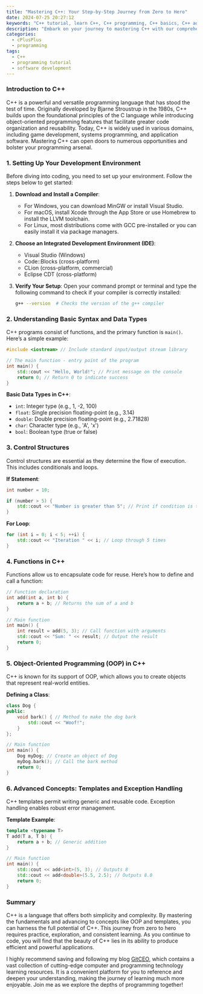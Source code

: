 ```yaml
---
title: "Mastering C++: Your Step-by-Step Journey from Zero to Hero"
date: 2024-07-25 20:27:12
keywords: "C++ tutorial, learn C++, C++ programming, C++ basics, C++ advanced techniques, programming languages"
description: "Embark on your journey to mastering C++ with our comprehensive guide that takes you from a beginner to an advanced programmer. This tutorial will cover the essentials of C++, starting with the fundamentals of the programming language, guiding you through various concepts, and providing you with detailed examples and explanations at each step. You'll learn about data types, control structures, functions, object-oriented programming, templates, and much more. By the end of this tutorial, you will not only understand how to write basic C++ programs but also how to apply advanced techniques for better performance and efficiency in your coding projects. Perfect for anyone looking to enhance their programming skills or start a career in software development."
categories:
  - cPlusPlus
  - programming
tags:
  - C++
  - programming tutorial
  - software development
---
```


### Introduction to C++

C++ is a powerful and versatile programming language that has stood the test of time. Originally developed by Bjarne Stroustrup in the 1980s, C++ builds upon the foundational principles of the C language while introducing object-oriented programming features that facilitate greater code organization and reusability. Today, C++ is widely used in various domains, including game development, systems programming, and application software. Mastering C++ can open doors to numerous opportunities and bolster your programming arsenal.

<!-- more -->

### 1. Setting Up Your Development Environment

Before diving into coding, you need to set up your environment. Follow the steps below to get started:

1. **Download and Install a Compiler**:
   - For Windows, you can download MinGW or install Visual Studio.
   - For macOS, install Xcode through the App Store or use Homebrew to install the LLVM toolchain.
   - For Linux, most distributions come with GCC pre-installed or you can easily install it via package managers.

2. **Choose an Integrated Development Environment (IDE)**:
   - Visual Studio (Windows)
   - Code::Blocks (cross-platform)
   - CLion (cross-platform, commercial)
   - Eclipse CDT (cross-platform)

3. **Verify Your Setup**: Open your command prompt or terminal and type the following command to check if your compiler is correctly installed:
   ```bash
   g++ --version  # Checks the version of the g++ compiler
   ```

### 2. Understanding Basic Syntax and Data Types

C++ programs consist of functions, and the primary function is `main()`. Here’s a simple example:

```cpp
#include <iostream> // Include standard input/output stream library

// The main function - entry point of the program
int main() {
    std::cout << "Hello, World!"; // Print message on the console
    return 0; // Return 0 to indicate success
}
```

**Basic Data Types in C++**:
- `int`: Integer type (e.g., 1, -2, 100)
- `float`: Single precision floating-point (e.g., 3.14)
- `double`: Double precision floating-point (e.g., 2.71828)
- `char`: Character type (e.g., 'A', 'x')
- `bool`: Boolean type (true or false)

### 3. Control Structures

Control structures are essential as they determine the flow of execution. This includes conditionals and loops.

**If Statement**:
```cpp
int number = 10;

if (number > 5) {
    std::cout << "Number is greater than 5"; // Print if condition is true
}
```

**For Loop**:
```cpp
for (int i = 0; i < 5; ++i) {
    std::cout << "Iteration " << i; // Loop through 5 times
}
```

### 4. Functions in C++

Functions allow us to encapsulate code for reuse. Here’s how to define and call a function:

```cpp
// Function declaration
int add(int a, int b) {
    return a + b; // Returns the sum of a and b
}

// Main function
int main() {
    int result = add(5, 3); // Call function with arguments
    std::cout << "Sum: " << result; // Output the result
    return 0;
}
```

### 5. Object-Oriented Programming (OOP) in C++

C++ is known for its support of OOP, which allows you to create objects that represent real-world entities.

**Defining a Class**:
```cpp
class Dog {
public:
    void bark() { // Method to make the dog bark
        std::cout << "Woof!";
    }
};

// Main function
int main() {
    Dog myDog; // Create an object of Dog
    myDog.bark(); // Call the bark method
    return 0;
}
```

### 6. Advanced Concepts: Templates and Exception Handling

C++ templates permit writing generic and reusable code. Exception handling enables robust error management.

**Template Example**:
```cpp
template <typename T>
T add(T a, T b) {
    return a + b; // Generic addition
}

// Main function
int main() {
    std::cout << add<int>(5, 3); // Outputs 8
    std::cout << add<double>(5.5, 2.5); // Outputs 8.0
    return 0;
}
```

### Summary

C++ is a language that offers both simplicity and complexity. By mastering the fundamentals and advancing to concepts like OOP and templates, you can harness the full potential of C++. This journey from zero to hero requires practice, exploration, and consistent learning. As you continue to code, you will find that the beauty of C++ lies in its ability to produce efficient and powerful applications.

I highly recommend saving and following my blog [GitCEO](https://gitceo.com), which contains a vast collection of cutting-edge computer and programming technology learning resources. It is a convenient platform for you to reference and deepen your understanding, making the journey of learning much more enjoyable. Join me as we explore the depths of programming together!
